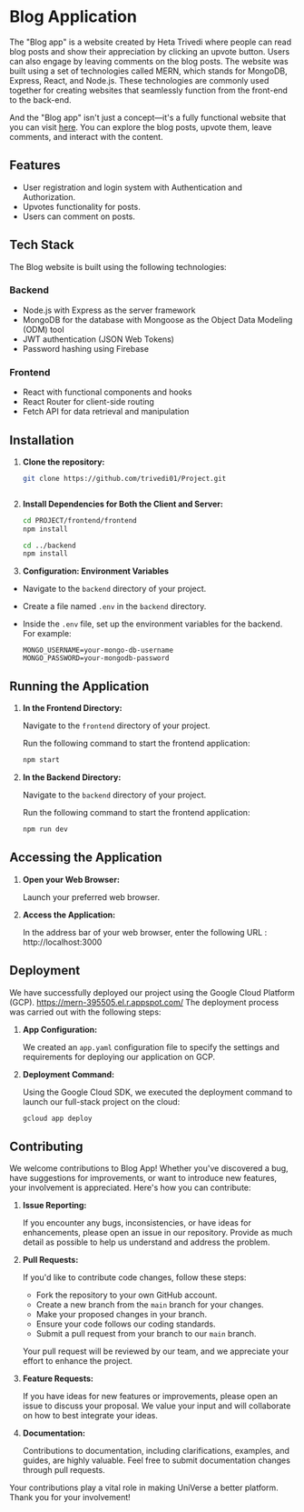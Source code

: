# Blog Application

The "Blog app" is a website created by Heta Trivedi where people can read blog posts and show their appreciation by clicking an upvote button. Users can also engage by leaving comments on the blog posts. The website was built using a set of technologies called MERN, which stands for MongoDB, Express, React, and Node.js. These technologies are commonly used together for creating websites that seamlessly function from the front-end to the back-end.

And the "Blog app" isn't just a concept—it's a fully functional website that you can visit [here](https://mern-395505.el.r.appspot.com/). You can explore the blog posts, upvote them, leave comments, and interact with the content.

## Features

- User registration and login system with Authentication and Authorization.
- Upvotes functionality for posts.
- Users can comment on posts.

## Tech Stack

The Blog website is built using the following technologies:

### Backend

- Node.js with Express as the server framework
- MongoDB for the database with Mongoose as the Object Data Modeling (ODM) tool
- JWT authentication (JSON Web Tokens)
- Password hashing using Firebase

### Frontend

- React with functional components and hooks
- React Router for client-side routing
- Fetch API for data retrieval and manipulation

## Installation

1. **Clone the repository:**

   ```bash
   git clone https://github.com/trivedi01/Project.git



2. **Install Dependencies for Both the Client and Server:**

   ```bash
   cd PROJECT/frontend/frontend
   npm install

   cd ../backend
   npm install

3. **Configuration: Environment Variables**

* Navigate to the `backend` directory of your project.

* Create a file named `.env` in the `backend` directory.

* Inside the `.env` file, set up the environment variables for the backend. For example:

   ```env
   MONGO_USERNAME=your-mongo-db-username
   MONGO_PASSWORD=your-mongodb-password

## Running the Application

1. **In the Frontend Directory:**

   Navigate to the `frontend` directory of your project.

   Run the following command to start the frontend application:

   ```bash
   npm start

2. **In the Backend Directory:**

   Navigate to the `backend` directory of your project.

   Run the following command to start the frontend application:

   ```bash
   npm run dev
   

## Accessing the Application

1. **Open your Web Browser:**

   Launch your preferred web browser.

2. **Access the Application:**

   In the address bar of your web browser, enter the following URL :  http://localhost:3000

## Deployment

We have successfully deployed our project using the Google Cloud Platform (GCP). https://mern-395505.el.r.appspot.com/
The deployment process was carried out with the following steps:

1. **App Configuration:**

   We created an `app.yaml` configuration file to specify the settings and requirements for deploying our application on GCP.

2. **Deployment Command:**

   Using the Google Cloud SDK, we executed the deployment command to launch our full-stack project on the cloud:

   ```bash
   gcloud app deploy


## Contributing

We welcome contributions to Blog App! Whether you've discovered a bug, have suggestions for improvements, or want to introduce new features, your involvement is appreciated. Here's how you can contribute:

1. **Issue Reporting:**

   If you encounter any bugs, inconsistencies, or have ideas for enhancements, please open an issue in our repository. Provide as much detail as possible to help us understand and address the problem.

2. **Pull Requests:**

   If you'd like to contribute code changes, follow these steps:

   - Fork the repository to your own GitHub account.
   - Create a new branch from the `main` branch for your changes.
   - Make your proposed changes in your branch.
   - Ensure your code follows our coding standards.
   - Submit a pull request from your branch to our `main` branch.

   Your pull request will be reviewed by our team, and we appreciate your effort to enhance the project.

3. **Feature Requests:**

   If you have ideas for new features or improvements, please open an issue to discuss your proposal. We value your input and will collaborate on how to best integrate your ideas.

4. **Documentation:**

   Contributions to documentation, including clarifications, examples, and guides, are highly valuable. Feel free to submit documentation changes through pull requests.

Your contributions play a vital role in making UniVerse a better platform. Thank you for your involvement!




